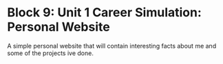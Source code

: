 # Block 9: Unit 1 Career Simulation: Personal Website
A simple personal website that will contain interesting facts about me and some of the projects ive done. 
